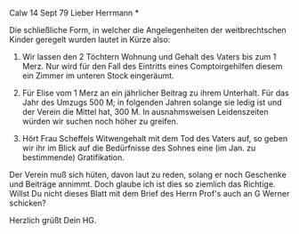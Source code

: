  Calw 14 Sept 79
Lieber Herrmann <Mogl>*

Die schließliche Form, in welcher die Angelegenheiten der weitbrechtschen Kinder geregelt wurden lautet in Kürze also:

1. Wir lassen den 2 Töchtern Wohnung und Gehalt des Vaters bis zum 1 Merz. Nur wird für den Fall des Eintritts eines Comptoirgehilfen diesem ein Zimmer im unteren Stock eingeräumt.

2. Für Elise vom 1 Merz an ein jährlicher Beitrag zu ihrem Unterhalt. Für das Jahr des Umzugs 500 M; in folgenden Jahren solange sie ledig ist und der Verein die Mittel hat, 300 M. In ausnahmsweisen Leidenszeiten würden wir suchen noch höher zu greifen.

3. Hört Frau Scheffels Witwengehalt mit dem Tod des Vaters auf, so geben wir ihr im Blick auf die Bedürfnisse des Sohnes eine (im Jan. zu bestimmende) Gratifikation.

Der Verein muß sich hüten, davon laut zu reden, solang er noch Geschenke und Beiträge annimmt. Doch glaube ich ist dies so ziemlich das Richtige. Willst Du nicht dieses Blatt mit dem Brief des Herrn Prof's auch an G Werner schicken?

 Herzlich grüßt
 Dein HG.
